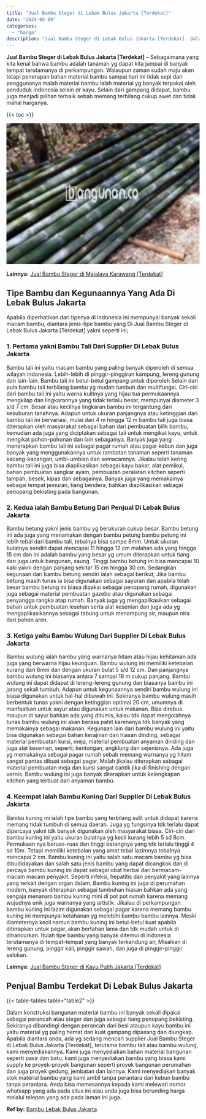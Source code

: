 ```yaml
---
title: "Jual Bambu Steger di Lebak Bulus Jakarta [Terdekat]"
date: "2024-05-09"
categories: 
  - "harga"
description: "Jual Bambu Steger di Lebak Bulus Jakarta [Terdekat]. Dalam konstruksi bangunan material bambu ini banyak sekali dipakai sebagai perancah atau steger dan juga..."
---
```


**Jual Bambu Steger di Lebak Bulus Jakarta \[Terdekat\]** – Sebagaimana yang kita kenal bahwa bambu adalah tanaman yg dapat kita jumpai di banyak tempat terutamanya di perkampungan. Walaupun zaman sudah maju akan tetapi penerapan bahan material bambu sampai hari ini tidak sepi dari penggunanya malah material bambu ialah material yg banyak terpakai oleh penduduk indonesia selain dr kayu. Selain dari gampang didapat, bambu juga menjadi pilihan terbaik sebab memang terbilang cukup awet dan tidak mahal harganya.

{{< toc >}}

![Jual Bambu Steger di Lebak Bulus Jakarta [Terdekat]](/images/jual-bambu-tali-19.png)

**Lainnya:** [Jual Bambu Steger di Majalaya Karawang \[Terdekat\]](https://bambu.bangunan.co/jual-bambu-steger-di-majalaya-karawang-terdekat/)

## Tipe Bambu dan Kegunaannya Yang Ada Di Lebak Bulus Jakarta

Apabila diperhatikan dari tipenya di indonesia ini mempunyai banyak sekali macam bambu, diantara jenis-tipe bambu yang Di Jual Bambu Steger di Lebak Bulus Jakarta \[Terdekat\] yakni seperti ini;

### 1\. Pertama yakni Bambu Tali Dari Supplier Di Lebak Bulus Jakarta

Bambu tali ini yaitu macam bambu yang paling banyak diperoleh di semua wilayah indonesia. Lebih-lebih di pinggir-pinggiran kampung, lereng gunung dan lain-lain. Bambu tali ini betul-betul gampang untuk diperoleh Selain dari pula bambu tali terbilang bambu yg mudah tumbuh dan multifungsi. Ciri-ciri dari bambu tali ini yaitu warna kulitnya yang hijau tua permukaannya mengkilap dan lingkarannya yang tidak terlalu besar, mempunyai diameter 3 s/d 7 cm. Besar atau kecilnya lingkaran bambu ini tergantung dari kesuburan tanahnya. Adapun untuk ukuran panjangnya atau ketinggian dari bambu tali ini bervariasi, mulai dari 4 m hingga 12 m bambu tali juga biasa diterapkan oleh masyarakat sebagai bahan dari pembuatan bilik bambu, kemudian ada juga yang diciptakan sebagai tali untuk mengikat kayu, untuk mengikat pohon-pohonan dan lain sebagainya. Banyak juga yang menerapkan bambu tali ini sebagai pagar rumah atau pagar kebun dan juga banyak yang menggunakannya untuk rambatan tanaman seperti tanaman kacang-kacangan, umbi-umbian dan semacamnya. Jikalau telah kering bambu tali ini juga bisa diaplikasikan sebagai kayu bakar, alat pemikul, bahan pembuatan sangkar ayam, pembuatan peralatan kitchen seperti tampah, besek, kipas dan sebagainya. Banyak juga yang memakainya sebagai tempat jemuran, tiang bendera, bahkan diaplikasikan sebagai penopang bekisting pada bangunan.

### 2\. Kedua ialah Bambu Betung Dari Penjual Di Lebak Bulus Jakarta

Bambu betung yakni jenis bambu yg berukuran cukup besar. Bambu betung ini ada juga yang menamakan dengan bambu petung bambu petung ini lebih tebal dari bambu tali, tebalnya bisa sampe 8mm. Untuk ukuran bulatnya sendiri dapat mencapai 11 hingga 12 cm malahan ada yang hingga 15 cm dan ini adalah bambu yang besar yg umum diterapkan untuk tiang dan juga untuk bangunan, saung. Tinggi bambu betung ini bisa mencapai 10 kaki yakni dengan panjang sekitar 15 cm hingga 30 cm. Sedangkan kegunaan dari bambu betung sendiri ialah sebagai berikut; Jika bambu betung masih tunas ia bisa digunakan sebagai sayuran dan apabila telah besar bambu betung ini biasa dipakai sebagai penopang rumah, digunakan juga sebagai material pembuatan gazebo atau digunakan sebagai penyangga rangka atap rumah. Banyak juga yg mengaplikasikan sebagai bahan untuk pembuatan lesehan serta alat kesenian dan juga ada yg mengaplikasikannya sebagai tabung untuk menampung air, maupun nira dari pohon aren.

### 3\. Ketiga yaitu Bambu Wulung Dari Supplier Di Lebak Bulus Jakarta

Bambu wulung ialah bambu yang warnanya hitam atau hijau kehitaman ada juga yang berwarna hijau keunguan. Bambu wulung ini memiliki ketebalan kurang dari 8mm dan dengan ukuran bulat 5 s/d 12 cm. Dan panjangnya bambu wulung ini biasanya antara 7 sampai 18 m cukup panjang. Bambu wulung ini dapat didapat di lereng-lereng gunung dan biasanya bambu ini jarang sekali tumbuh. Adapun untuk kegunaannya sendiri bambu wulung ini biasa digunakan untuk hal-hal dibawah ini. Sekiranya bambu wulung masih berbentuk tunas yakni dengan ketinggian optimal 20 cm, umumnya di manfaatkan untuk sayur atau digunakan untuk makanan. Bisa direbus maupun di sayur bahkan ada yang ditumis, kalau tdk dapat mengolahnya tunas bambu wulung ini akan berasa pahit karenanya tdk banyak yang memakainya sebagai makanan. Kegunaan lain dari bambu wulung ini yaitu bisa digunakan sebagai bahan kerajinan dan hiasan dinding, sebagai material pembuatan kursi, meja, material pembuatan anyaman dinding dan juga alat kesenian, seperti; kentongan, angklung dan sejenisnya. Ada juga yg memakainya sebagai pagar rumah sebab memang warnanya yg hitam sangat pantas dibuat sebagai pagar. Malah jikalau diterapkan sebagai material pembuatan meja dan kursi sangat cantik jika di finishing dengan vernis. Bambu wulung ini juga banyak diterapkan untuk kelengkapan kitchen yang terbuat dari anyaman bambu.

### 4\. Keempat ialah Bambu Kuning Dari Supplier Di Lebak Bulus Jakarta

Bambu kuning ini ialah tipe bambu yang terbilang sulit untuk didapat karena memang tidak tumbuh di semua daerah. Juga yg fungsinya tdk terlalu dapat dipercaya yakni tdk banyak digunakan oleh masyarakat biasa. Ciri-ciri dari bambu kuning ini yaitu ukuran bulatnya yg kecil kurang lebih 5 sd 8cm. Permukaan nya beruas-ruas dan tinggi batangnya yang tdk terlalu tinggi 4 sd 10m. Tetapi memiliki ketebalan yang amat tebal lazimnya tebalnya mencapai 2 cm. Bambu kuning ini yaitu salah satu macam bambu yg bisa dibudidayakan dan salah satu jenis bambu yang dapat dicangkok dan di percaya bambu kuning ini dapat sebagai obat herbal dari bermacam-macam macam penyakit. Seperti infeksi, hepatitis dan penyakit yang lainnya yang terkait dengan organ dalam. Bambu kuning ini juga di perumahan modern, banyak diterapkan sebagai tumbuhan hiasan bahkan ada yang sengaja menanam bambu kuning mini di pot pot rumah karena memang wujudnya unik juga warnanya yang artistik. Jikalau di perkampungan bambu kuning ini lazim digunakan sebagai pagar karena memang bambu kuning ini mempunyai ketahanan yg melebihi bambu-bambu lainnya. Meski diameternya kecil namun bambu kuning ini betul-betul kuat apabila diterapkan untuk pagar, akan bertahan lama dan tdk mudah untuk di dihancurkan. Itulah tipe bambu yang banyak ditemui di indonesia terutamanya di tempat-tempat yang banyak terkandung air, Misalkan di lereng gunung, pinggir kali, pinggir sawah, dan juga di pinggir-pinggir selokan.

**Lainnya:** [Jual Bambu Steger di Kayu Putih Jakarta \[Terdekat\]](https://bambu.bangunan.co/jual-bambu-steger-di-kayu-putih-jakarta-terdekat/)

## Penjual Bambu Terdekat Di Lebak Bulus Jakarta

{{< table-tables table="table2" >}}

Dalam konstruksi bangunan material bambu ini banyak sekali dipakai sebagai perancah atau steger dan juga sebagai tiang penopang bekisting. Sekiranya dibandingi dengan perancah dari besi ataupun kayu bambu ini yaitu material yg paling hemat dan kuat gampang dipasang dan diungkap. Apabila diantara anda, ada yg sedang mencari supplier Jual Bambu Steger di Lebak Bulus Jakarta \[Terdekat\], terutama bambu tali atau bambu wulung, kami menyediakannya. Kami juga menyediakan bahan material bangunan seperti pasir dan batu, kami juga menyediakan bambu yang biasa kami supply ke proyek-proyek bangunan seperti proyek bangunan perumahan dan juga proyek gedung, jembatan dan lainnya. Kami menyediakan banyak stok material bambu yang kami ambil tanpa perantara dari kebun bambu tanpa perantara. Anda bisa memesannya kepada kami melewati nomor whatsapp yang ada pada situs ini atau anda juga bisa berunding harga melalui telepon yang ada pada laman ini juga.

**Ref by:** [Bambu Lebak Bulus Jakarta](https://id.wikipedia.org/wiki/Bambu)

